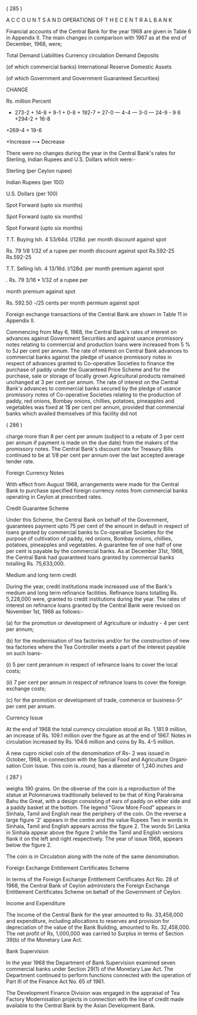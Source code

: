 ( 285 )

A C C O U N T S A N D OPERATIONS OF T H E C E N T R A L B A N K

Financial accounts of the Central Bank for the year 1968 are given in Table 6 in Appendix II. The main changes in comparison with 1967 as at the end of December, 1968, were;

Total Demand Liabilities Currency circulation Demand Deposits

(of which commercial banks) International Reserve Domestic Assets

(of which Government and Government Guaranteed Securities)

CHANGE

Rs. million Percent

+ 273-2 + 14-8 + 9-1 + 0-8 + 192-7 + 27-0 — 4-4 — 3-0 — 24-9 - 9 6 +294-2 + 16-8

+269-4 + 19-6

+Increase —• Decrease

There were no changes during the year in the Central Bank's rates for Sterling, Indian Rupees and U.S. Dollars which were:-

Sterling (per Ceylon rupee)

Indian Rupees (per 100)

U.S. Dollars (per 100)

Spot Forward (upto six months)

Spot Forward (upto six months)

Spot Forward (upto six months)

T.T. Buying lsh. 4 53/64d. l/128d. per month discount against spot

Rs. 79 1/8 1/32 of a rupee per month discount against spot Rs.592-25 Rs.592-25

T.T. Selling lsh. 4 13/16d. l/128d. per month premium against spot

. Rs. 79 3/16 • 1/32 of a rupee per

month premium against spot

Rs. 592.50 -/25 cents per month permium against spot

Foreign exchange transactions of the Central Bank are shown in Table 11 in Appendix II.

Commencing from May 6, 1968, the Central Bank's rates of interest on advances against Government Securities and against usance promissory notes relating to commercial and production loans were increased from 5 % to 5J per cent per annum. The rate of interest on Central Bank advances to com­mercial banks against the pledge of usance promissory notes in respect of ad­vances granted to Co-operative Societies to finance the purchase of paddy under the Guaranteed Price Scheme and for the purchase, sale or storage of locally grown Agricultural products remained unchanged at 3 per cent per annum. The rate of interest on the Central Bank's advances to commercial banks secured by the pledge of usance promissory notes of Co-operative Societies relating to the production of paddy, red onions, Bombay onions, chillies, potatoes, pineapples and vegetables was fixed at 1$ per cent per annum, provi­ded that commercial banks which availed themselves of this facility did not

( 286 )

charge more than 8 per cent per annum (subject to a rebate of 3 per cent per annum if payment is made on the due date) from the makers of the promissory notes. The Central Bank's discount rate for Treasury Bills continued to be at 1/8 per cent per annum over the last accepted average tender rate.

Foreign Currency Notes

With effect from August 1968, arrangements were made for the Central Bank to purchase specified foreign currency notes from commercial banks operating in Ceylon at prescribed rates.

Credit Guarantee Scheme

Under this Scheme, the Central Bank on behalf of the Government, guarantees payment upto 75 per cent of the amount in default in respect of loans granted by commercial banks to Co-operative Societies for the purpose of culti­vation of paddy, red onions, Bombay onions, chillies, potatoes, pineapples and vegetables. A guarantee fee of one half of one per cent is payable by the commercial banks. As at December 31st, 1968, the Central Bank had guaranteed loans granted by commercial banks totalling Rs. 75,633,000.

Medium and long term credit

During the year, credit institutions made increased use of the Bank's medium and long term refinance facilities. Refinance loans totalling Rs. 5,228,000 were, granted to credit institutions during the year. The rates of interest on refinance loans granted by the Central Bank were revised on November 1st, 1968 as follows:-

(a) for the promotion or development of Agriculture or industry - 4 per cent per annum;

(b) for the modernisation of tea factories and/or for the construction of new tea factories where the Tea Controller meets a part of the interest payable on such loans-

(i) 5 per cent perannum in respect of refinance loans to cover the local costs;

(ii) 7 per cent per annum in respect of refinance loans to cover the foreign exchange costs;

(c) for the promotion or development of trade, commerce or business-5^ per cent per annum.

Currency Issue

At the end of 1968 the total currency circulation stood at Rs. 1,181.9 million, an increase of Rs. 109.1 million over the figure as at the end of 1967. Notes in circulation increased by Rs. 104.6 million and coins by Rs. 4-5 million.

A new cupro nickel coin of the denomination of Rs- 2 was issued in October, 1968, in connection with the Special Food and Agriculture Organi­sation Coin Issue. This coin is..round, has a diameter of 1,240 inches and

( 287 )

weighs 190 grains. On the obverse of the coin is a reproduction of the statue at Polonnaruwa traditionally believed to be that of King Parakrama Bahu the Great, with a design consisting of ears of paddy on either side and a paddy basket at the bottom. The legend "Grow More Food" appears in Sinhala, Tamil and English near the periphery of the coin. On the reverse a large figure '2' appears in the centre and the value Rupees Two in words in Sinhala, Tamil and English appears across the figure 2. The words Sri Lanka in Sinhala appear above the figure 2 while the Tamil and English versions flank it on the left and right respectively. The year of issue 1968, appears below the figure 2.

The coin is in Circulation along with the note of the same deno­mination.

Foreign Exchange Entitlement Certificates Scheme

In terms of the Foreign Exchange Entitlement Certificates Act No. 28 of 1968, the Central Bank of Ceylon administers the Foreign Exchange Entitlement Certificates Scheme on behalf of the Government of Ceylon.

Income and Expenditure

The income of the Central Bank for the year amounted to Rs. 33,458,000 and expenditure, including allocations to reserves and provision for depreciation of the value of the Bank Building, amounted to Rs. 32,458,000. The net profit of Rs, 1,000,000 was carried to Surplus in terms of Section 39(b) of the Monetary Law Act.

Bank Supervision

In the year 1968 the Department of Bank Supervision examined seven commercial banks under Section 29(1) of the Monetary Law Act. The Depart­ment continued to perform functions connected with the operation of Part III of the Finance Act No. 65 of 1961.

The Development Finance Division was engaged in the appraisal of Tea Factory Modernisation projects in connection with the line of credit made available to the Central Bank by the Asian Development Bank.
